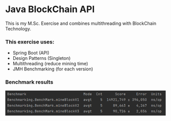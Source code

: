 # Java BlockChain API

This is my M.Sc. Exercise and combines multithreading with BlockChain Technology.

### This exercise uses:
* Spring Boot (API)
* Design Patterns (Singleton)
* Multithreading (reduce mining time)
* JMH Benchmarking (for each version)

### Benchmark results
![img.png](img.png)